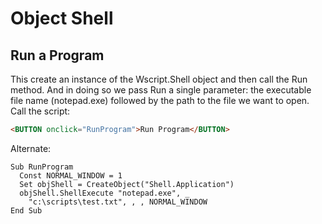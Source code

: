 # Object Shell

## Run a Program  
This create an instance of the Wscript.Shell object and then call the Run method. And in doing so we pass Run a single parameter: the executable file name (notepad.exe) followed by the path to the file we want to open.  
Call the script:  
```html
<BUTTON onclick="RunProgram">Run Program</BUTTON>
```  
Alternate:
```vbscript
Sub RunProgram
  Const NORMAL_WINDOW = 1
  Set objShell = CreateObject("Shell.Application")
  objShell.ShellExecute "notepad.exe", _
    "c:\scripts\test.txt", , , NORMAL_WINDOW
End Sub
```

